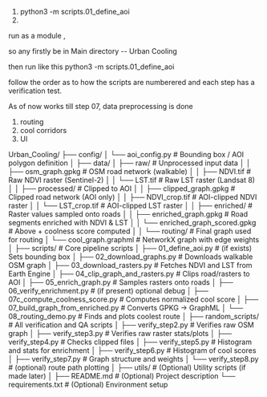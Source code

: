 1. python3 -m scripts.01_define_aoi
2. 

run as a module ,

so any firstly be in Main directory  -- Urban Cooling

then run like this python3 -m scripts.01_define_aoi

follow the order as to how the scripts are numberered and each step has a verification test.

As of now works till step 07, data preprocessing is done

1. routing 
2. cool corridors 
3. UI


Urban_Cooling/
├── config/
│   └── aoi_config.py                 # Bounding box / AOI polygon definition
│
├── data/
│   ├── raw/                          # Unprocessed input data
│   │   ├── osm_graph.gpkg            # OSM road network (walkable)
│   │   ├── NDVI.tif                  # Raw NDVI raster (Sentinel-2)
│   │   └── LST.tif                   # Raw LST raster (Landsat 8)
│
│   ├── processed/                    # Clipped to AOI
│   │   ├── clipped_graph.gpkg        # Clipped road network (AOI only)
│   │   ├── NDVI_crop.tif             # AOI-clipped NDVI raster
│   │   └── LST_crop.tif              # AOI-clipped LST raster
│
│   ├── enriched/                     # Raster values sampled onto roads
│   │   ├── enriched_graph.gpkg       # Road segments enriched with NDVI & LST
│   │   └── enriched_graph_scored.gpkg  # Above + coolness score computed
│
│   └── routing/                      # Final graph used for routing
│       └── cool_graph.graphml        # NetworkX graph with edge weights
│
├── scripts/                          # Core pipeline scripts
│   ├── 01_define_aoi.py              # (if exists) Sets bounding box
│   ├── 02_download_graphs.py         # Downloads walkable OSM graph
│   ├── 03_download_rasters.py        # Fetches NDVI and LST from Earth Engine
│   ├── 04_clip_graph_and_rasters.py  # Clips road/rasters to AOI
│   ├── 05_enrich_graph.py            # Samples rasters onto roads
│   ├── 06_verify_enrichment.py       # (if present) optional debug
│   ├── 07c_compute_coolness_score.py # Computes normalized cool score
│   ├── 07_build_graph_from_enriched.py  # Converts GPKG → GraphML
│   └── 08_routing_demo.py            # Finds and plots coolest route
│
├── random_scripts/                   # All verification and QA scripts
│   ├── verify_step2.py               # Verifies raw OSM graph
│   ├── verify_step3.py               # Verifies raw raster stats/plots
│   ├── verify_step4.py               # Checks clipped files
│   ├── verify_step5.py               # Histogram and stats for enrichment
│   ├── verify_step6.py               # Histogram of cool scores
│   ├── verify_step7.py               # Graph structure and weights
│   └── verify_step8.py               # (optional) route path plotting
│
├── utils/                            # (Optional) Utility scripts (if made later)
│
├── README.md                         # (Optional) Project description
└── requirements.txt                  # (Optional) Environment setup
